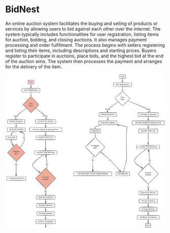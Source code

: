 # BidNest

An online auction system facilitates the buying and selling of products or services by allowing users to bid against each other over the internet. The system typically includes functionalities for user registration, listing items for auction, bidding, and closing auctions. It also manages payment processing and order fulfillment. The process begins with sellers registering and listing their items, including descriptions and starting prices. Buyers register to participate in auctions, place bids, and the highest bid at the end of the auction wins. The system then processes the payment and arranges for the delivery of the item.

![](bid-system-plan.svg)